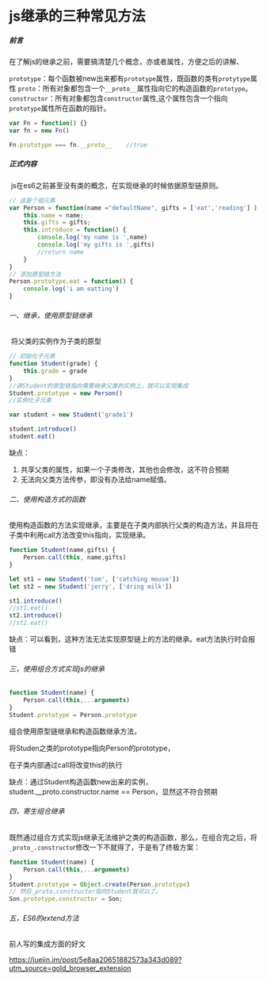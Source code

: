 # js继承的三种常见方法

##### 前言

​		在了解js的继承之前，需要搞清楚几个概念，亦或者属性，方便之后的讲解、

`prototype`：每个函数被new出来都有`prototype`属性，既函数的类有`protytype`属性
`proto`：所有对象都包含一个`__proto__`属性指向它的构造函数的`prototype`。
`constructor`：所有对象都包含`constructor`属性,这个属性包含一个指向`prototype`属性所在函数的指针。



```js
var Fn = function() {}
var fn = new Fn()

Fn.prototype === fn.__proto__    //true
```

##### 正式内容

​		js在es6之前甚至没有类的概念，在实现继承的时候依据原型链原则。

```javascript
// 这是个祖元素
var Person = function(name ="defaultName", gifts = ['eat','reading'] ) {
    this.name = name;
    this.gifts = gifts;
    this.introduce = function() {
        console.log('my name is ',name)
        console.log('my gifts is ',gifts)
        //return name
    }
}
// 添加原型链方法
Person.prototype.eat = function() {
    console.log('i am eatting')
}
```

###### 一、继承，使用原型链继承

​		将父类的实例作为子类的原型

```js
// 初始化子元素
function Student(grade) {
    this.grade = grade
}
//讲Student的原型链指向需要继承父类的实例上，就可以实现集成
Student.prototype = new Person()
//实例化子元素

var student = new Student('grade1')

student.introduce()
student.eat()
```

缺点：

1. 共享父类的属性，如果一个子类修改，其他也会修改，这不符合预期
2. 无法向父类方法传参，即没有办法给name赋值。

###### 二、使用构造方式的函数

​		使用构造函数的方法实现继承，主要是在子类内部执行父类的构造方法，并且将在子类中利用call方法改变this指向，实现继承。

```js
function Student(name,gifts) {
    Person.call(this, name,gifts)
}

let st1 = new Student('tom', ['catching mouse'])
let st2 = new Student('jerry', ['dring milk'])

st1.introduce()
//st1.eat()
st2.introduce()
//st2.eat()

```

缺点：可以看到，这种方法无法实现原型链上的方法的继承。eat方法执行时会报错



###### 三，使用组合方式实现js的继承

```js
function Student(name) {
    Person.call(this,...arguments)
}
Student.prototype = Person.prototype
```

组合使用原型链继承和构造函数继承方法，

将Studen之类的prototype指向Person的prototype，

在子类内部通过call将改变this的执行

缺点：通过Student构造函数new出来的实例，student.__proto.constructor.name == Person，显然这不符合预期

###### 四，寄生组合继承

既然通过组合方式实现js继承无法维护之类的构造函数，那么，在组合完之后，将`_proto_.constructo`r修改一下不就得了，于是有了终极方案：

```js
function Student(name) {
    Person.call(this,...arguments)
}
Student.prototype = Object.create(Person.prototype)
// 然后_proto.constructor指向Student就可以了。
Son.prototype.constructor = Son;
```

###### 五，ES6的extend方法



前人写的集成方面的好文

https://juejin.im/post/5e8aa20651882573a343d089?utm_source=gold_browser_extension